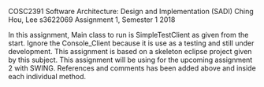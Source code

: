 COSC2391 Software Architecture: Design and Implementation (SADI)
Ching Hou, Lee s3622069
Assignment 1, Semester 1 2018

In this assignment, Main class to run is SimpleTestClient as given from the start. 
Ignore the Console_Client because it is use as a testing and still under development.
This assignment is based on a skeleton eclipse project given by this subject.
This assignment will be using for the upcoming assignment 2 with SWING.
References and comments has been added above and inside each individual method.

